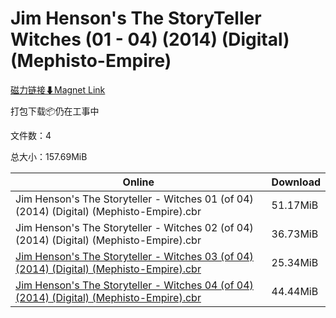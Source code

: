 # Jim Henson's The StoryTeller Witches (01 - 04) (2014) (Digital) (Mephisto-Empire)

[磁力链接⬇Magnet Link](magnet:?xt=urn:btih:b1caef6d572f4c9225a320bd9e2b00bd32684425&dn=Jim%20Henson%27s%20The%20StoryTeller%20Witches%20%2801%20-%2004%29%20%282014%29%20%28Digital%29%20%28Mephisto-Empire%29)

打包下载📦仍在工事中

文件数：4

总大小：157.69MiB

Online | Download
--- | ---
Jim Henson's The Storyteller - Witches 01 (of 04) (2014) (Digital) (Mephisto-Empire).cbr | 51.17MiB
Jim Henson's The Storyteller - Witches 02 (of 04) (2014) (Digital) (Mephisto-Empire).cbr | 36.73MiB
[Jim Henson's The Storyteller - Witches 03 (of 04) (2014) (Digital) (Mephisto-Empire).cbr](https://github.com/alicewish/markdown/blob/master/comic/Jim-Hensons-Storyteller-Witches-03-of-04-2014-Digital-Mephisto-Empire-cbr.md) | 25.34MiB
[Jim Henson's The Storyteller - Witches 04 (of 04) (2014) (Digital) (Mephisto-Empire).cbr](https://github.com/alicewish/markdown/blob/master/comic/Jim-Hensons-Storyteller-Witches-04-of-04-2014-Digital-Mephisto-Empire-cbr.md) | 44.44MiB